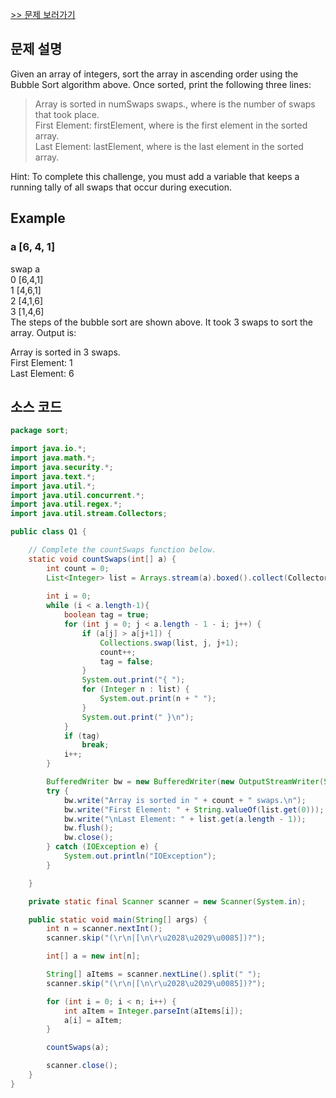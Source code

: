 [>> 문제 보러가기](https://www.hackerrank.com/challenges/ctci-bubble-sort/problem)  

## 문제 설명
Given an array of integers, sort the array in ascending order using the Bubble Sort algorithm above. Once sorted, print the following three lines:  
  
> Array is sorted in numSwaps swaps., where  is the number of swaps that took place.  
> First Element: firstElement, where  is the first element in the sorted array.  
> Last Element: lastElement, where  is the last element in the sorted array.  
  
Hint: To complete this challenge, you must add a variable that keeps a running tally of all swaps that occur during execution.

   
## Example
### a [6, 4, 1]
swap    a         
0       [6,4,1]  
1       [4,6,1]  
2       [4,1,6]  
3       [1,4,6]  
The steps of the bubble sort are shown above. It took 3 swaps to sort the array. Output is:  
  
Array is sorted in 3 swaps.    
First Element: 1  
Last Element: 6  
  
## 소스 코드
```java
package sort;

import java.io.*;
import java.math.*;
import java.security.*;
import java.text.*;
import java.util.*;
import java.util.concurrent.*;
import java.util.regex.*;
import java.util.stream.Collectors;

public class Q1 {

	// Complete the countSwaps function below.
	static void countSwaps(int[] a) {
		int count = 0;
		List<Integer> list = Arrays.stream(a).boxed().collect(Collectors.toList());
		
		int i = 0;
		while (i < a.length-1){
			boolean tag = true;
			for (int j = 0; j < a.length - 1 - i; j++) {
				if (a[j] > a[j+1]) {
					Collections.swap(list, j, j+1);
					count++;
					tag = false;
				}
				System.out.print("{ ");
				for (Integer n : list) {
					System.out.print(n + " ");
				}
				System.out.print(" }\n");
			}
			if (tag)
				break;
			i++;
		}

		BufferedWriter bw = new BufferedWriter(new OutputStreamWriter(System.out));
		try {
			bw.write("Array is sorted in " + count + " swaps.\n");
			bw.write("First Element: " + String.valueOf(list.get(0)));
			bw.write("\nLast Element: " + list.get(a.length - 1));
			bw.flush();
			bw.close();
		} catch (IOException e) {
			System.out.println("IOException");
		}

	}

	private static final Scanner scanner = new Scanner(System.in);

	public static void main(String[] args) {
		int n = scanner.nextInt();
		scanner.skip("(\r\n|[\n\r\u2028\u2029\u0085])?");

		int[] a = new int[n];

		String[] aItems = scanner.nextLine().split(" ");
		scanner.skip("(\r\n|[\n\r\u2028\u2029\u0085])?");

		for (int i = 0; i < n; i++) {
			int aItem = Integer.parseInt(aItems[i]);
			a[i] = aItem;
		}

		countSwaps(a);

		scanner.close();
	}
}

```
